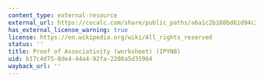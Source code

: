 ```yaml
---
content_type: external-resource
external_url: https://cocalc.com/share/public_paths/a6a1c2b188bd61d94c3dd3bfd5aa73722e8bd38b
has_external_license_warning: true
license: https://en.wikipedia.org/wiki/All_rights_reserved
status: ''
title: Proof of Associativity (worksheet) (IPYNB)
uid: b17c4d75-8de4-44a4-92fa-2208a5d35964
wayback_url: ''
---
```

